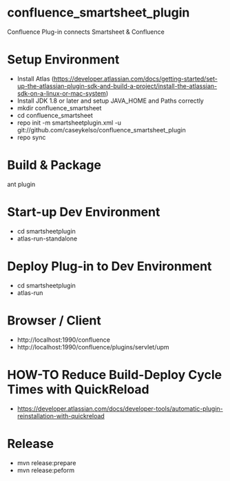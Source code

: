 # confluence_smartsheet_plugin
Confluence Plug-in connects Smartsheet &amp; Confluence

# Setup Environment
* Install Atlas (https://developer.atlassian.com/docs/getting-started/set-up-the-atlassian-plugin-sdk-and-build-a-project/install-the-atlassian-sdk-on-a-linux-or-mac-system)
* Install JDK 1.8 or later and setup JAVA_HOME and Paths correctly
* mkdir confluence_smartsheet
* cd confluence_smartsheet
* repo init -m smartsheetplugin.xml -u git://github.com/caseykelso/confluence_smartsheet_plugin
* repo sync

# Build & Package
ant plugin

# Start-up Dev Environment
* cd smartsheetplugin
* atlas-run-standalone

# Deploy Plug-in to Dev Environment
* cd smartsheetplugin
* atlas-run

# Browser / Client
* http://localhost:1990/confluence
* http://localhost:1990/confluence/plugins/servlet/upm

# HOW-TO Reduce Build-Deploy Cycle Times  with QuickReload
* https://developer.atlassian.com/docs/developer-tools/automatic-plugin-reinstallation-with-quickreload

# Release
* mvn release:prepare
* mvn release:peform

